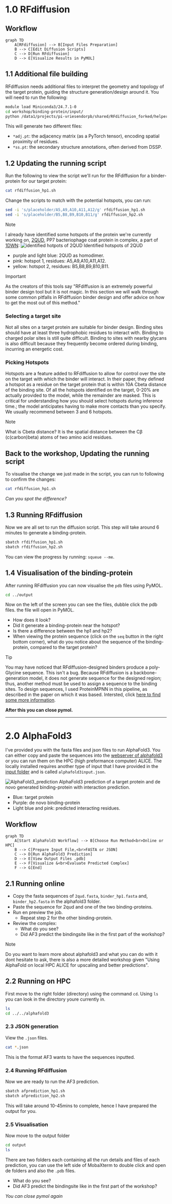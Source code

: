# 1.0 RFdiffusion


## Workflow

```mermaid
graph TD
    A[RFdiffusion] --> B[Input Files Preparation]
    B --> C[Edit Diffusion Scripts]
    C --> D[Run RFdiffusion]
    D --> E[Visualize Results in PyMOL]
```

## 1.1 Additional file building
RFdiffusion needs additional files to interpret the geometry and topology of the target protein, guiding the structure generation/design around it.
You will need to run the following:

```bash
module load Miniconda3/24.7.1-0
cd workshop/binding-protein/input/
python /data1/projects/pi-vriesendorpb/shared/RFdiffusion_forked/helper_scripts/make_secstruc_adj.py --input_pdb 2qud.pdb --out_dir ./
```

This will generate two different files:
- `*adj.pt`: the adjacency matrix (as a PyTorch tensor), encoding spatial proximity of residues.
- `*ss.pt`: the secondary structure annotations, often derived from DSSP.

## 1.2 Updating the running script
Run the following to view the script we'll run for the RFdiffusion for a binder-protein for our target protein:

```bash
cat rfdiffusion_hp1.sh
```

Change the scripts to match with the potential hotspots, you can run:

```bash
sed -i 's/placeholder/A5,A9,A10,A11,A12/g' rfdiffusion_hp1.sh
sed -i 's/placeholder/B5,B8,B9,B10,B11/g' rfdiffusion_hp2.sh
```
> [!NOTE]
> I already have identified some hotspots of the protein we're currently working on, [2QUD](https://www.rcsb.org/structure/2QUD), PP7 bacteriophage coat protein in complex, a part of [1DWN](https://www.rcsb.org/structure/1DWN):
> ![identified hotpots of 2QUD](assets/hotspot_2qud_2.png)
> Identified hotspots of 2QUD
> - purple and light blue: 2QUD as homodimer.
> - pink: hotspot 1, residues: A5,A9,A10,A11,A12.
> - yellow: hotspot 2, residues: B5,B8,B9,B10,B11.

> [!IMPORTANT]
> As the creators of this tools say "RFdiffusion is an extremely powerful binder design tool but it is not magic. In this section we will walk through some common pitfalls in RFdiffusion binder design and offer advice on how to get the most out of this method."

### Selecting a target site
Not all sites on a target protein are suitable for binder design. Binding sites should have at least three hydrophobic residues to interact with. Binding to charged polar sites is still quite difficult. Binding to sites with nearby glycans is also difficult because they frequently become ordered during binding, incurring an energetic cost.

### Picking Hotspots
Hotspots are a feature added to RFdiffusion to allow for control over the site on the target with which the binder will interact. In their paper, they defined a hotspot as a residue on the target protein that is within 10A Cbeta distance of the binding site. Of all the hotspots identified on the target, 0-20% are actually provided to the model, while the remainder are masked. This is critical for understanding how you should select hotspots during inference time.; the model anticipates having to make more contacts than you specify. We usually recommend between 3 and 6 hotspots.
> [!NOTE]
> What is Cbeta distance?
> It is the spatial distance between the Cβ (c(carbon)beta) atoms of two amino acid residues.

## Back to the workshop, Updating the running script
To visualise the change we just made in the script, you can run to following to confirm the changes:

```bash
cat rfdiffusion_hp1.sh
```
*Can you spot the difference?*

## 1.3 Running RFdiffusion
Now we are all set to run the diffusion script. This step will take around 6 minutes to generate a binding-protein.

```bash
sbatch rfdiffusion_hp1.sh
sbatch rfdiffusion_hp2.sh
```

You can view the progress by running: `squeue --me`.

## 1.4 Visualisation of the binding-protein
After running RFdiffusion you can now visualise the `pdb` files using PyMOL.

```bash
cd ../output
```

Now on the left of the screen you can see the files, dubble click the pdb files. the file will open in PyMOL.
- How does it look?
- Did it generate a binding-protein near the hotspot?
- Is there a difference between the hp1 and hp2?
- When viewing the protein sequence (click on the `seq` button in the right bottom corner), what do you notice about the sequence of the binding-protein, compared to the target protein?

> [!TIP]
> You may have noticed that RFdiffusion-designed binders produce a poly-Glycine sequence. This isn't a bug. Because RFdiffusion is a backbone-generation model, it does not generate sequence for the designed region; thus, another method must be used to assign a sequence to the binding sites. To design sequences, I used ProteinMPNN in this pipeline, as described in the paper on which it was based. Intersted, click [here to find some more information](https://github.com/dauparas/ProteinMPNN).

**After this you can close pymol.**

-----

# 2.0 AlphaFold3
I've provided you with the fasta files and json files to run AlphaFold3. You can either copy and paste the sequences into the [webserver of alphafold3](https://alphafoldserver.com/) or you can run them on the HPC (high preformance computer) ALICE. The locally installed requires another type of input that I have provided in the [input folder](binding-protein/alphafold3/) and is called `alphafold3input.json`.

![AlphaFold3_prediction](assets/af3_combined.png)
AlphaFold3 prediction of a target protein and de novo generated binding-protein with interaction prediction.
- Blue: target protein
- Purple: de novo binding-protein
- Light blue and pink: predicted interacting residues.

## Workflow
```mermaid
graph TD
    A[Start AlphaFold3 Workflow] --> B[Choose Run Method<br>Online or HPC]
    B --> C[Prepare Input File,<br>FASTA or JSON]
    C --> D[Run AlphaFold3 Prediction]
    D --> E[View Output Files .pdb]
    E --> F[Visualize &<br>Evaluate Predicted Complex]
    F --> G[End]
```
## 2.1 Running online 
- Copy the fasta sequences of `2qud.fasta`, `binder_hp1.fasta` and, `binder_hp2.fasta` in the alphafold3 folder.
- Paste the sequence for 2qud and one of the two binding-proteins.
- Run en preview the job.
	- Repeat step 2 for the other binding-protein.
- Review the complex:
	- What do you see?
	- Did AF3 predict the bindingsite like in the first part of the workshop?

> [!NOTE]
> Do you want to learn more about alphafold3 and what you can do with it dont hesitate to ask, there is also a more detailed workshop given "Using AlphaFold on local HPC ALICE for upscaling and better predictions".

## 2.2 Running on HPC
First move to the right folder (directory) using the command `cd`. Using `ls` you can look in the directory youre currently in.

```bash
ls
cd ../../alphafold3
```
### 2.3 JSON generation
View the `.json` files.

```bash
cat *.json
```
This is the format AF3 wants to have the sequences inputted.

### 2.4 Running RFdiffusion
Now we are ready to run the AF3 prediction.
```bash
sbatch afprediction_hp1.sh
sbatch afprediction_hp2.sh
```
This will take around 10-45mins to complete, hence I have prepared the output for you.

### 2.5 Visualisation
Now move to the output folder
```bash
cd output
ls
```
There are two folders each containing all the run details and files of each prediction, you can use the left side of MobaXterm to double click and open de folders and also the `.pdb` files.
- What do you see?
- Did AF3 predict the bindingsite like in the first part of the workshop?

*You can close pymol again*

